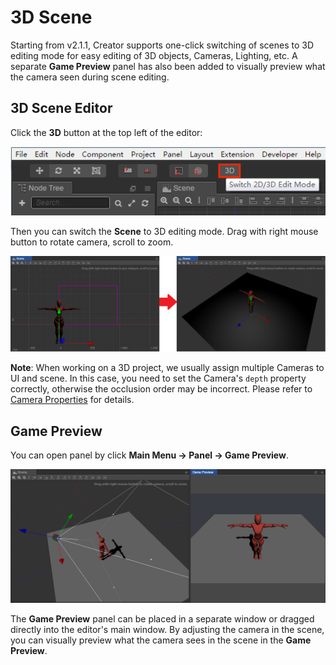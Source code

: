 # 3D Scene

Starting from v2.1.1, Creator supports one-click switching of scenes to 3D editing mode for easy editing of 3D objects, Cameras, Lighting, etc. A separate **Game Preview** panel has also been added to visually preview what the camera seen during scene editing.

## 3D Scene Editor

Click the **3D** button at the top left of the editor:

![](img/3d.png)

Then you can switch the **Scene** to 3D editing mode. Drag with right mouse button to rotate camera, scroll to zoom.

![](img/3d-scene.png)

**Note**: When working on a 3D project, we usually assign multiple Cameras to UI and scene. In this case, you need to set the Camera's `depth` property correctly, otherwise the occlusion order may be incorrect. Please refer to [Camera Properties](../render/camera.md#camera-properties) for details.

## Game Preview

You can open panel by click **Main Menu -> Panel -> Game Preview**.

![](img/game-preview.png)

The **Game Preview** panel can be placed in a separate window or dragged directly into the editor's main window. By adjusting the camera in the scene, you can visually preview what the camera sees in the scene in the **Game Preview**.
